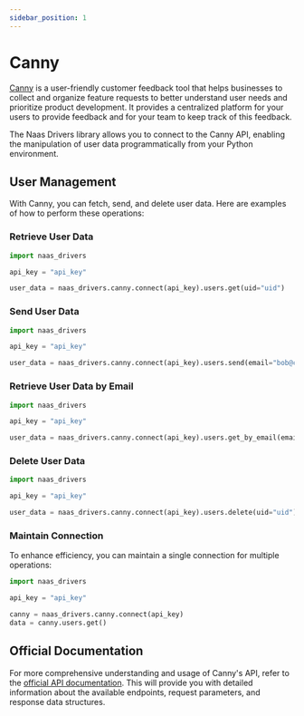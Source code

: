 ```yaml
---
sidebar_position: 1
---
```


# Canny

[Canny](https://canny.io/) is a user-friendly customer feedback tool that helps businesses to collect and organize feature requests to better understand user needs and prioritize product development. It provides a centralized platform for your users to provide feedback and for your team to keep track of this feedback.

The Naas Drivers library allows you to connect to the Canny API, enabling the manipulation of user data programmatically from your Python environment. 

## User Management

With Canny, you can fetch, send, and delete user data. Here are examples of how to perform these operations:

### Retrieve User Data

```python
import naas_drivers

api_key = "api_key"

user_data = naas_drivers.canny.connect(api_key).users.get(uid="uid")
```

### Send User Data

```python
import naas_drivers

api_key = "api_key"

user_data = naas_drivers.canny.connect(api_key).users.send(email="bob@cashstory.com")
```

### Retrieve User Data by Email

```python
import naas_drivers

api_key = "api_key"

user_data = naas_drivers.canny.connect(api_key).users.get_by_email(email="bob@cashstory.com")
```

### Delete User Data

```python
import naas_drivers

api_key = "api_key"

user_data = naas_drivers.canny.connect(api_key).users.delete(uid="uid")
```

### Maintain Connection

To enhance efficiency, you can maintain a single connection for multiple operations:

```python
import naas_drivers

api_key = "api_key"

canny = naas_drivers.canny.connect(api_key)
data = canny.users.get()
```

## Official Documentation

For more comprehensive understanding and usage of Canny's API, refer to the [official API documentation](https://developers.canny.io/api-reference). This will provide you with detailed information about the available endpoints, request parameters, and response data structures.